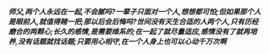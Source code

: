 ***师父,两个人永远在一起,不会腻吗?一辈子只面对一个人,想想都可怕;但如果那个人是眼前人,就值得赌一把;那以后会后悔吗?世间没有天生合适的人两个人,只有历经磨合的两颗心;长久的感情,是需要维系的;在一起了就尽量适应,感情没有了就再培养,没有话题就找话题;只要用心相守,在一个人身上也可以心动千万次啊***